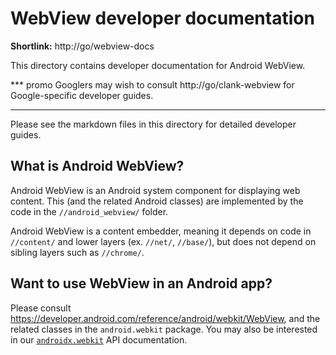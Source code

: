 # WebView developer documentation

**Shortlink:** http://go/webview-docs

This directory contains developer documentation for Android WebView.

*** promo
Googlers may wish to consult http://go/clank-webview for Google-specific
developer guides.
***

Please see the markdown files in this directory for detailed developer guides.

## What is Android WebView?

Android WebView is an Android system component for displaying web content. This
(and the related Android classes) are implemented by the code in the
`//android_webview/` folder.

Android WebView is a content embedder, meaning it depends on code in
`//content/` and lower layers (ex. `//net/`, `//base/`), but does not depend on
sibling layers such as `//chrome/`.

## Want to use WebView in an Android app?

Please consult https://developer.android.com/reference/android/webkit/WebView,
and the related classes in the `android.webkit` package. You may also be
interested in our
[`androidx.webkit`](https://developer.android.com/reference/androidx/webkit/WebViewCompat)
API documentation.
